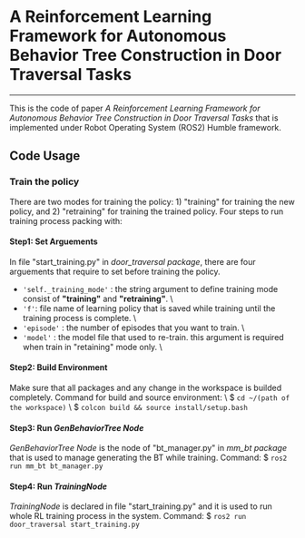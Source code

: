 # A Reinforcement Learning Framework for Autonomous Behavior Tree Construction in Door Traversal Tasks
---
This is the code of paper _A Reinforcement Learning Framework for Autonomous Behavior Tree Construction in Door Traversal Tasks_ that is implemented under Robot Operating System (ROS2) Humble framework.

## Code Usage
### Train the policy
There are two modes for training the policy: 1) "training" for training the new policy, and 2) "retraining" for training the trained policy. Four steps to run training process packing with:

#### **Step1**: Set Arguements
In file "start_training.py" in _door_traversal package_, there are four arguements that require to set before training the policy.
* `'self._training_mode'` : the string argument to define training mode consist of **"training"** and **"retraining"**. \\
* `'f'`: file name of learning policy that is saved while training until the training process is complete. \\
* `'episode'` : the number of episodes that you want to train. \\
* `'model'` : the model file that used to re-train. this argument is required when train in "retaining" mode only. \\

#### **Step2**: Build Environment
Make sure that all packages and any change in the workspace is builded completely.
Command for build and source environment: \\
$ `cd ~/(path of the workspace)` \\ 
$ `colcon build && source install/setup.bash`

#### **Step3**: Run _GenBehaviorTree Node_
_GenBehaviorTree Node_ is the node of "bt_manager.py" in _mm_bt package_ that is used to manage generating the BT while training.
Command:
$ `ros2 run mm_bt bt_manager.py`

#### **Step4**: Run _TrainingNode_
_TrainingNode_ is declared in file "start_training.py" and it is used to run whole RL training process in the system.
Command:
$ `ros2 run door_traversal start_training.py`
